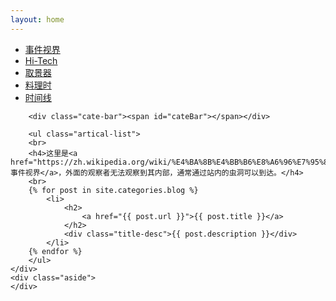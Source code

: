 ```yaml
---
layout: home
---
```


<div class="index-content col5">
    <div class="section">
        <ul class="artical-cate">
            <li class="on"><a href="/event-horizon"><span>事件视界</span></a></li>
            <li><a href="/hi-tech"><span>Hi-Tech</span></a></li>
            <li><a href="/viewfinder"><span>取景器</span></a></li>
            <li><a href="/cuisine"><span>料理时</span></a></li>
            <li><a href="/archive.html"><span>时间线</span></a></li>
        </ul>

        <div class="cate-bar"><span id="cateBar"></span></div>

        <ul class="artical-list">
        <br>
        <h4>这里是<a href="https://zh.wikipedia.org/wiki/%E4%BA%8B%E4%BB%B6%E8%A6%96%E7%95%8C">事件视界</a>，外面的观察者无法观察到其内部，通常通过站内的虫洞可以到达。</h4>
        <br>
        {% for post in site.categories.blog %}
            <li>
                <h2>
                    <a href="{{ post.url }}">{{ post.title }}</a>
                </h2>
                <div class="title-desc">{{ post.description }}</div>
            </li>
        {% endfor %}
        </ul>
    </div>
    <div class="aside">
    </div>
</div>
